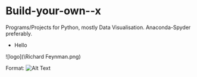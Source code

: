 # Build-your-own--x
Programs/Projects for Python, mostly Data Visualisation.
Anaconda-Spyder preferably.

* Hello

![logo](\Richard Feynman.png)
 
Format: ![Alt Text](url)
